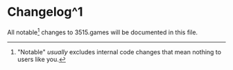 # Changelog^1

All notable[^2] changes to 3515.games will be documented in this file.

[^1]: Based on [Keep a Changelog](http://keepachangelog.com).
[^2]: "Notable" _usually_ excludes internal code changes that mean nothing to users like you.
